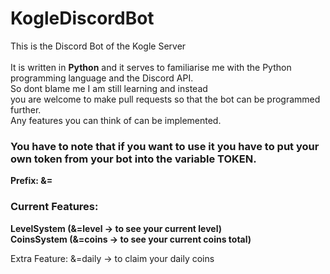 # KogleDiscordBot
This is the Discord Bot of the Kogle Server<br>
<br>
It is written in <strong>Python</strong> and it serves to familiarise me with the Python programming language and the Discord API.<br>
So dont blame me I am still learning and instead<br>
you are welcome to make pull requests so that the bot can be programmed further. <br>
Any features you can think of can be implemented.<br>

<h3>You have to note that if you want to use it you have to put your own token from your bot into the variable TOKEN.</h3>

<strong>Prefix: &=</strong>

<h3>Current Features:</h3>

<strong>LevelSystem (&=level -> to see your current level)</strong><br>
<strong>CoinsSystem (&=coins -> to see your current coins total)</strong><br>

Extra Feature: &=daily -> to claim your daily coins<br>